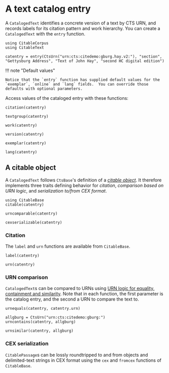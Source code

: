 # A text catalog entry

A `CatalogedText` identifies a concrete version of a text by CTS URN, and records labels for its citation pattern and work hierarchy.  You can create a `CatalogedText` with the `entry` function.

```@example catentry
using CitableCorpus
using CitableText

catentry = entry(CtsUrn("urn:cts:citedemo:gburg.hay.v2:"), "section", "Gettysburg Address", "Text of John Hay", "second HC digital edition")
```

!!! note "Default values"

    Notice that the `entry` function has supplied default values for the `exemplar`, `online` and `lang` fields.  You can override those defaults with optional parameters.


Access values of the cataloged entry with these functions:

```@example catentry
citation(catentry)
```


```@example catentry
textgroup(catentry)
```

```@example catentry
work(catentry)
```
```@example catentry
version(catentry)
```
```@example catentry
exemplar(catentry)
```
```@example catentry
lang(catentry)
```




## A citable object

A `CatalogedText` follows `CtsBase`'s definition of a [*citable object*](https://cite-architecture.github.io/CitableBase.jl/stable/citable/).   It therefore implements three traits defining behavior for *citation*, *comparison based on URN logic*, and *serialization to/from CEX format*.



```@example passage
using CitableBase
citable(catentry)
```

```@example passage
urncomparable(catentry)
```

```@example passage
cexserializable(catentry)
```


### Citation

The `label` and `urn` functions are available from `CitableBase`.

```@example passage
label(catentry)
```
```@example passage
urn(catentry)
```

### URN comparison


`CatalogedText`s can be compared to URNs using [URN logic for equality, containment and similarity](https://cite-architecture.github.io/CitableBase.jl/stable/).   Note that in each function, the first parameter is the catalog entry, and the second a URN to compare the text to.

```@example passage
urnequals(catentry, catentry.urn)
```
```@example passage
allgburg = CtsUrn("urn:cts:citedemo:gburg:")
urncontains(catentry, allgburg)
```
```@example passage
urnsimilar(catentry, allgburg)
```

### CEX serialization

`CitablePassage`s can be lossly roundtripped to and from objects and delimited-text strings in CEX format using the `cex` and `fromcex` functions of `CitableBase`.
